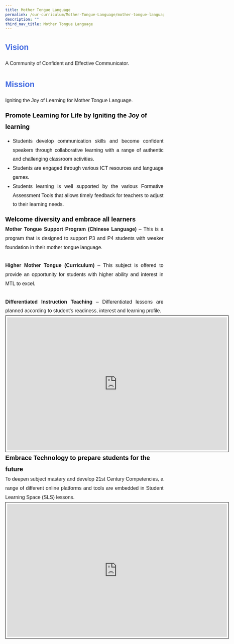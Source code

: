 ```yaml
---
title: Mother Tongue Language
permalink: /our-curriculum/Mother-Tongue-Language/mother-tongue-language/
description: ""
third_nav_title: Mother Tongue Language
---
```

<div style="font-family:arial; font-size:25px; font-weight:bold; color:royalblue; line-height:3">Vision</div>
<div style="font-family:arial; font-size:16px; text-align:justify; line-height:1.8">A Community of Confident and Effective Communicator.</div>
<p></p>
<div style="font-family:arial; font-size:25px; font-weight:bold; color:royalblue; line-height:3">Mission</div>
<div style="font-family:arial; font-size:16px; text-align:justify; line-height:1.8">Igniting the Joy of Learning for Mother Tongue Language.</div>
<p></p>
<div style="font-family:arial; font-size:20px; font-weight:bold; color:black; line-height:1.8">Promote Learning for Life by Igniting the Joy of learning</div>
<ul><li style="font-family:arial; font-size:16px; text-align:justify; line-height:1.8">Students develop communication skills and become confident speakers through collaborative learning with a range of authentic and challenging classroom activities.</li>
<li style="font-family:arial; font-size:16px; text-align:justify; line-height:1.8">Students are engaged through various ICT resources and language games.</li>
<li style="font-family:arial; font-size:16px; text-align:justify; line-height:1.8">Students learning is well supported by the various Formative Assessment Tools that allows timely feedback for teachers to adjust to their learning needs.</li></ul>

<div style="font-family:arial; font-size:20px; font-weight:bold; color:black; line-height:1.8">Welcome diversity and embrace all learners</div>
<div style="font-family:arial; font-size:16px; text-align:justify; line-height:1.8"><b>Mother Tongue Support Program (Chinese Language)</b> – This is a program that is designed to support P3 and P4 students with weaker foundation in their mother tongue language.<br><br>
	<b>Higher Mother Tongue (Curriculum)</b> – This subject is offered to provide an opportunity for students with higher ability and interest in MTL to excel.<br><br>
	<b>Differentiated Instruction Teaching</b> – Differentiated lessons are planned according to student’s readiness, interest and learning profile.</div>

<center><iframe allowfullscreen="true" height="422" width="700" frameborder="0" style="border:1px solid black; padding:5px" src="https://docs.google.com/presentation/d/e/2PACX-1vSMTfpe7G7p_kJ7DZO35HZ0GAeUGHaueLybOBmNigpAikWJdQKk80x8hf_uarYFvheL-Exp11XBqLK4/embed?start=false&amp;loop=false&amp;delayms=3000"></iframe></center>

<div style="font-family:arial; font-size:20px; font-weight:bold; color:black; line-height:1.8">Embrace Technology to prepare students for the future</div>
<div style="font-family:arial; font-size:16px; text-align:justify; line-height:1.8">To deepen subject mastery and develop 21st Century Competencies, a range of different online platforms and tools are embedded in Student Learning Space (SLS) lessons.</div>

<center><iframe allowfullscreen="true" height="422" width="700" frameborder="0" style="border:1px solid black; padding:5px" src="https://docs.google.com/presentation/d/e/2PACX-1vTpBjOFy8cs3HUDr9kQ06u9OwCOSMGqOXaEjyN1llNftrcQjh3dWnZ7ZGcezMpQ1IFNXviXKEOK2Pxg/embed?start=false&amp;loop=false&amp;delayms=3000"></iframe></center>